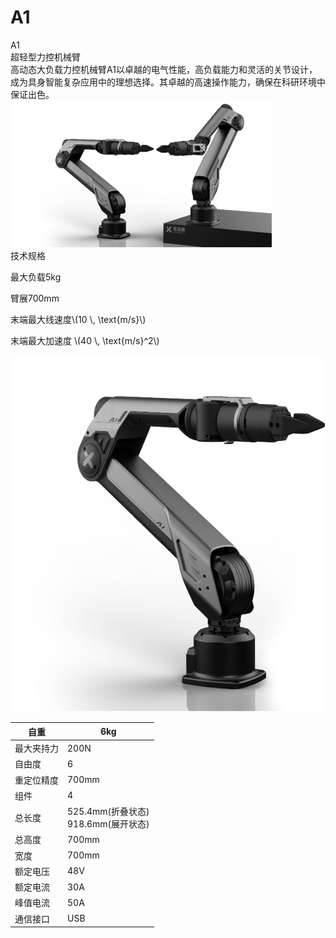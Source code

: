 # A1
<script src="https://cdn.jsdelivr.net/npm/mathjax@3/es5/tex-mml-chtml.js"></script>

<div class="text-image-container">
    <div class="text-content">
        <div class="h1">A1</div>
        <div class="h2">超轻型力控机械臂</div>
        <div class="h3">高动态大负载力控机械臂A1以卓越的电气性能，高负载能力和灵活的关节设计，成为具身智能复杂应用中的理想选择。其卓越的高速操作能力，确保在科研环境中保证出色。
</div>
    </div>
    <div class="image-content">
        <img src="../../../assets/A1_first.png" alt="Sample Image">
    </div>
</div>


<div class="custom-main-container">
    <div class="custom-text-image-table-container">
        <div class="custom-text-content">
            <div class="custom-h2">技术规格</div>
            <p>最大负载5kg</p>
            <p>臂展700mm</p>
            <p>末端最大线速度\(10 \, \text{m/s}\)</p>
            <p>末端最大加速度 \(40 \, \text{m/s}^2\)</p>
        </div>
        <div class="custom-image-content">
            <img src="../../../assets/A1_second.png" alt="Sample Image">
        </div>
        <div class="custom-table-container">
            <table>
                <thead>
                    <tr>
                        <th>自重</th>
                        <th>6kg</th>
                    </tr>
                </thead>
                <tbody>
                    <tr>
                        <td>最大夹持力</td>
                        <td>200N</td>
                    </tr>
                    <tr>
                        <td>自由度</td>
                        <td>6</td>
                    </tr>
                    <tr>
                        <td>重定位精度</td>
                        <td>700mm</td>
                    </tr>
                    <tr>
                        <td>组件</td>
                        <td>4</td>
                    </tr>                   
                        <td>总长度</td>
                        <td>525.4mm(折叠状态)<br>918.6mm(展开状态)</td>
                    </tr>                
                        <td>总高度</td>
                        <td>700mm</td>
                    </tr>                 
                        <td>宽度</td>
                        <td>700mm</td>
                    </tr>
                    </tr>                 
                        <td>额定电压</td>
                        <td>48V</td>
                    </tr>
                    </tr>                 
                        <td>额定电流</td>
                        <td>30A</td>
                    </tr>
                    </tr>                 
                        <td>峰值电流</td>
                        <td>50A</td>
                    </tr>
                    </tr>                 
                        <td>通信接口</td>
                        <td>USB</td>
                    </tr>
                </tbody>
            </table>
        </div>
    </div>
</div>







